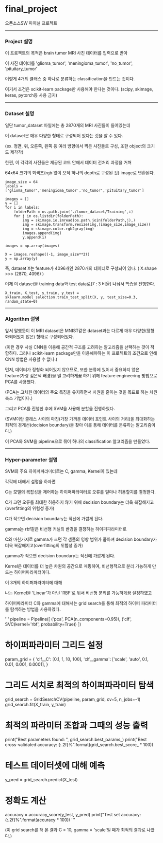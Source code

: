 # final_project
오픈소스SW 파이널 프로젝트

-----------------------------------------------------------

### Project 설명

이 프로젝트의 목적은 brain tumor MRI 사진 데이터를 입력으로 받아

이 사진 데이터를 'glioma_tumor', 'meningioma_tumor', 'no_tumor', 'pituitary_tumor' 

이렇게 4개의 클래스 중 하나로 분류하는 classification을 만드는 것이다.

여기서 조건은 scikit-learn package만 사용해야 한다는 것이다. (scipy, skimage, keras, pytorch등 사용 금지)

-----------------------------------------------------------

### Dataset 설명

일단 tumor_dataset 파일에는 총 2870개의 MRI 사진들이 들어있는데

이 dataset은 매우 다양한 형태로 구성되어 있다는 것을 알 수 있다.

(ex. 정면, 위, 오른쪽, 왼쪽 등 여러 방향에서 찍은 사진들로 구성, 또한 object의 크기도 제각각)

한편, 이 각각의 사진들은 제공된 코드 안에서 데이터 전처리 과정을 거쳐

64x64 크기의 회색조(rgb 없이 오직 하나의 depth로 구성된 것) image로 변환된다.

```
image_size = 64
labels = ['glioma_tumor','meningioma_tumor','no_tumor','pituitary_tumor']

images = []
y = []
for i in labels:
    folderPath = os.path.join('./tumor_dataset/Training',i)
    for j in os.listdir(folderPath):
        img = skimage.io.imread(os.path.join(folderPath,j),)
        img = skimage.transform.resize(img,(image_size,image_size))
        img = skimage.color.rgb2gray(img)
        images.append(img)
        y.append(i)
        
images = np.array(images)

X = images.reshape((-1, image_size**2))
y = np.array(y)
```


즉, dataset X는 feature가 4096개인 2870개의 데이터로 구성되어 있다.
( X.shape >>> (2870, 4096) )

이제 이 dataset을 training data와 test data로(7 : 3 비율) 나눠서
학습을 진행한다.

```
X_train, X_test, y_train, y_test = sklearn.model_selection.train_test_split(X, y, test_size=0.3, random_state=0)
```

-----------------------------------------------------------

### Algorithm 설명


앞서 말했듯이 이 MRI dataset은 MNIST같은 dataset과는 다르게 매우 다양한(정형화되어있지 않은) 형태로 구성되어있다.

(이런 경우 사실 CNN을 이용해 공간적 구조를 고려하는 알고리즘을 선택하는 것이 적합하다. 그러나 scikit-learn package만을 이용해야하는 이 프로젝트의 조건으로 인해 CNN 방법은 사용할 수 없다.)

먼저, 데이터가 정형화 되어있지 않으므로, 또한 분류에 있어서 중요하지 않은 feature(가령 검은색 배경)을 덜 고려하게끔 하기 위해
feature engineering 방법으로 PCA를 사용했다.

(PCA는 고차원 데이터의 주요 특징을 유지하면서 차원을 줄이는 것을 목표로 하는 차원 축소 기법이다.)

그리고 PCA를 진행한 후에 SVM을 사용해 분할을 진행하였다.

(SVM이란 클래스 사이의 마진(가장 가까운 데이터 포인트 사이의 거리)을 최대화하는
최적의 경계선(decision boundary)을 찾아 이를 통해 데이터를 분류하는 알고리즘이다.)

이 PCA와 SVM을 pipeline으로 묶어 하나의 classification 알고리즘을 만들었다.

-----------------------------------------------------------

### Hyper-parameter  설명

SVM의 주요 하이퍼파라미터로는 C, gamma, Kernel이 있는데

각각에 대해서 설명을 하자면

C는 모델의 복잡성을 제어하는 하이퍼파라미터로 오류를 얼마나 허용할지를 결정한다.

C가 크면 오류를 최대한 허용하지 않기 위해 decision boundary는 더욱 복잡해지고(overfitting의 위험성 증가)

C가 작으면 decision boundary는 직선에 가깝게 된다.

gamma는 rbf같은 비선형 커널의 반경을 결정하는 하이퍼파라미터로

C와 마찬가지로 gamma가 크면 각 샘플의 영향 범위가 좁아져 decision boundary가 더욱 복잡해지고(overfitting의 위험성 증가)

gamma가 작으면 decision boundary는 직선에 가깝게 된다.

Kernel은 데이터를 더 높은 차원의 공간으로 매핑하여, 비선형적으로 분리 가능하게 만드는 하이퍼파라미터이다.

이 3개의 하이퍼파라미터에 대해

나는 Kernel을 'Linear'가 아닌 'RBF'로 둬서 비선형 분리를 가능하게끔 설정하였고

하이퍼파라미터 C와 gamma에 대해서는 grid search를 통해 최적의 하이퍼 파라미터를 탐색하는 방법을 사용하였다.

'''
pipeline = Pipeline([
    ('pca', PCA(n_components=0.95)),
    ('clf', SVC(kernel='rbf', probability=True))
])

# 하이퍼파라미터 그리드 설정
param_grid = {
    'clf__C': [0.1, 1, 10, 100],
    'clf__gamma': ['scale', 'auto', 0.1, 0.01, 0.001, 0.0001],
}

# 그리드 서치로 최적의 하이퍼파라미터 탐색
grid_search = GridSearchCV(pipeline, param_grid, cv=5, n_jobs=-1)
grid_search.fit(X_train, y_train)

# 최적의 파라미터 조합과 그때의 성능 출력
print("Best parameters found: ", grid_search.best_params_)
print("Best cross-validated accuracy: {:.2f}%".format(grid_search.best_score_ * 100))

# 테스트 데이터셋에 대해 예측
y_pred = grid_search.predict(X_test)

# 정확도 계산
accuracy = accuracy_score(y_test, y_pred)
print("Test set accuracy: {:.2f}%".format(accuracy * 100))
'''

(이 grid search를 해 본 결과 C = 10, gamma = 'scale'일 때가 최적의 결과로 나왔다.)







